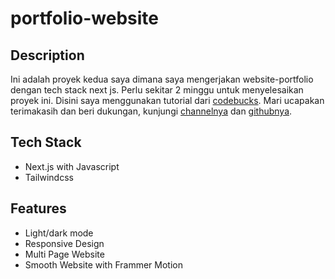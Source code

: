 
# portfolio-website

## Description

Ini adalah proyek kedua saya dimana saya mengerjakan website-portfolio dengan tech stack next js. Perlu sekitar 2 minggu untuk menyelesaikan proyek ini. Disini saya menggunakan tutorial dari [codebucks](https://github.com/codebucks27). Mari ucapakan terimakasih dan beri dukungan, kunjungi [channelnya](https://www.youtube.com/@CodeBucks) dan [githubnya](https://github.com/codebucks27).
## Tech Stack

- Next.js with Javascript
- Tailwindcss


## Features

- Light/dark mode
- Responsive Design
- Multi Page Website
- Smooth Website with Frammer Motion

